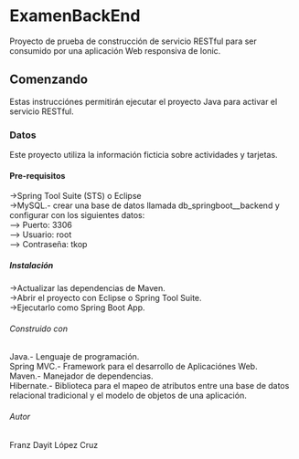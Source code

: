 # ExamenBackEnd

Proyecto de prueba de construcción de servicio RESTful para ser consumido por una aplicación Web responsiva de Ionic.

## Comenzando

Estas instrucciónes permitirán ejecutar el proyecto Java para activar el servicio RESTful.

### Datos

Este proyecto utiliza la información ficticia sobre actividades y tarjetas.

#### Pre-requisitos

->Spring Tool Suite (STS) o Eclipse
<br>->MySQL.- crear una base de datos llamada db_springboot__backend y configurar con los siguientes datos:
<br>   --> Puerto: 3306
<br>   --> Usuario: root
<br>   --> Contraseña: tkop

##### Instalación

->Actualizar las dependencias de Maven.
<br>->Abrir el proyecto con Eclipse o Spring Tool Suite.
<br>->Ejecutarlo como Spring Boot App.

###### Construido con

Java.- Lenguaje de programación.
<br>Spring MVC.- Framework para el desarrollo de Aplicaciónes Web.
<br>Maven.- Manejador de dependencias.
<br>Hibernate.- Biblioteca para el mapeo de atributos entre una base de datos relacional tradicional y el modelo de objetos de una aplicación.

###### Autor

Franz Dayit López Cruz
